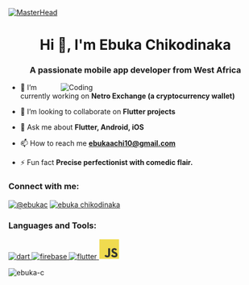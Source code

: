[![MasterHead](https://digital-dividend.se/wp-content/uploads/2023/06/Flutter-App-Development-1536x520.png)](https://rishavchanda.io)
<h1 align="center">Hi 👋, I'm Ebuka Chikodinaka</h1>
<h3 align="center">A passionate mobile app developer from West Africa</h3>
<img align="right" alt="Coding" width="400" src="https://cdn.dribbble.com/users/1162077/screenshots/3848914/programmer.gif">

- 🔭 I’m currently working on **Netro Exchange (a cryptocurrency wallet)**

- 👯 I’m looking to collaborate on **Flutter projects**

- 💬 Ask me about **Flutter, Android, iOS**

- 📫 How to reach me **ebukaachi10@gmail.com**

- ⚡ Fun fact **Precise perfectionist with comedic flair.**

<h3 align="left">Connect with me:</h3>
<p align="left">
<a href="https://dev.to/@ebukac" target="blank"><img align="center" src="https://raw.githubusercontent.com/rahuldkjain/github-profile-readme-generator/master/src/images/icons/Social/devto.svg" alt="@ebukac" height="30" width="40" /></a>
<a href="https://linkedin.com/in/ebuka chikodinaka" target="blank"><img align="center" src="https://raw.githubusercontent.com/rahuldkjain/github-profile-readme-generator/master/src/images/icons/Social/linked-in-alt.svg" alt="ebuka chikodinaka" height="30" width="40" /></a>
</p>

<h3 align="left">Languages and Tools:</h3>
<p align="left"> <a href="https://dart.dev" target="_blank" rel="noreferrer"> <img src="https://www.vectorlogo.zone/logos/dartlang/dartlang-icon.svg" alt="dart" width="40" height="40"/> </a> <a href="https://firebase.google.com/" target="_blank" rel="noreferrer"> <img src="https://www.vectorlogo.zone/logos/firebase/firebase-icon.svg" alt="firebase" width="40" height="40"/> </a> <a href="https://flutter.dev" target="_blank" rel="noreferrer"> <img src="https://www.vectorlogo.zone/logos/flutterio/flutterio-icon.svg" alt="flutter" width="40" height="40"/> </a> <a href="https://developer.mozilla.org/en-US/docs/Web/JavaScript" target="_blank" rel="noreferrer"> <img src="https://raw.githubusercontent.com/devicons/devicon/master/icons/javascript/javascript-original.svg" alt="javascript" width="40" height="40"/> </a> </p>

<p><img align="center" src="https://github-readme-stats.vercel.app/api/top-langs?username=ebuka-c&show_icons=true&locale=en&layout=compact" alt="ebuka-c" /></p>
